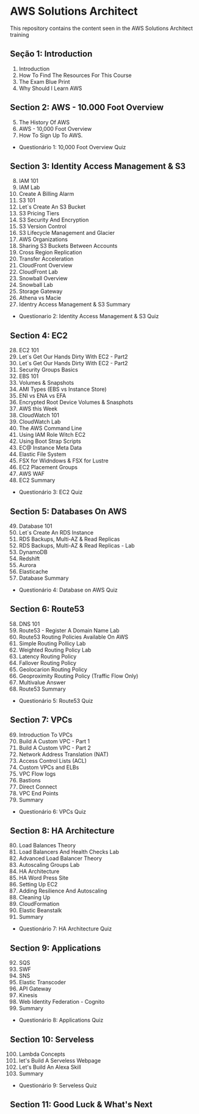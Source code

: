 # AWS Solutions Architect
This repository contains the content seen in the AWS Solutions Architect training

## Seção 1: Introduction

1. Introduction 
2. How To Find The Resources For This Course
3. The Exam Blue Print
4. Why Should I Learn AWS
   
## Section 2: AWS -  10.000 Foot Overview

5. The History Of AWS
6. AWS -  10,000 Foot Overview
7. How To Sign Up To AWS.
* Questionário 1: 10,000 Foot Overview Quiz

## Section 3: Identity Access Management & S3

8. IAM 101
9. IAM Lab
10. Create A Billing Alarm
11. S3 101
12. Let`s Create An S3 Bucket
13. S3 Pricing Tiers
14. S3 Security And Encryption
15. S3 Version Control
16. S3 Lifecycle Management and Glacier
17. AWS Organizations
18. Sharing S3 Buckets Between Accounts
19. Cross Region Replication
20. Transfer Acceleration
21. CloudFront Overview
22. CloudFront Lab
23. Snowball Overview
24. Snowball Lab
25. Storage Gateway
26. Athena vs Macie
27. Identry Access Management & S3 Summary
* Questionario 2: Identity Access Management & S3 Quiz

## Section 4: EC2

28. EC2 101
29. Let`s Get Our Hands Dirty With EC2 - Part2
30. Let`s Get Our Hands Dirty With EC2 - Part2
31. Security Groups Basics
32. EBS 101
33. Volumes & Snapshots
34. AMI Types (EBS vs Instance Store)
35. ENI vs ENA vs EFA
36. Encrypted Root  Device Volumes & Snasphots
37. AWS this Week
38. CloudWatch 101
39. CloudWatch Lab
40. The AWS Command Line
41. Using IAM Role Witch EC2
42. Using Boot Strap Scripts
43. EC@ Instance Meta Data
44. Elastic File System
45. FSX for Widndows & FSX for Lustre
46. EC2 Placement Groups
47. AWS WAF
48. EC2 Summary
* Questionário 3: EC2 Quiz
  
## Section 5: Databases On AWS

49. Database 101
50. Let`s Create An RDS Instance
51. RDS Backups, Multi-AZ & Read Replicas
52. RDS Backups, Multi-AZ & Read Replicas - Lab
53. DynamoDB
54. Redshift
55. Aurora
56. Elasticache
57. Database Summary
* Questionário 4: Database on AWS Quiz

## Section 6: Route53

58. DNS 101
59. Route53 -  Register A Domain Name Lab
60. Route53 Routing Policies Available On AWS
61. Simple Routing Pollicy Lab
62. Weighted Routing Policy Lab
63. Latency Routing Policy
64. Fallover Routing Policy
65. Geolocarion Routing Policy
66. Geoproximity Routing Policy (Traffic Flow Only)
67. Multivalue Answer
68. Route53 Summary
* Questionário 5: Route53 Quiz

## Section 7: VPCs

69. Introduction To VPCs
70. Build A Custom VPC - Part 1
71. Build A Custom VPC - Part 2
72. Network Address Translation (NAT)
73. Access Control Lists (ACL)
74. Custom VPCs and ELBs
75. VPC Flow logs
76. Bastions
77. Direct Connect
78. VPC End Points
79. Summary
* Questionário 6: VPCs Quiz
  
## Section 8: HA Architecture

80. Load Balances Theory
81. Load Balancers And Health Checks Lab
82. Advanced Load Balancer Theory
83. Autoscaling Groups Lab
84. HA Architecture
85. HA Word Press Site
86. Setting Up EC2
87. Adding Resilience And Autoscaling
88. Cleaning Up
89. CloudFormation
90. Elastic Beanstalk
91. Summary
* Questionário 7: HA Architecture Quiz
  
## Section 9: Applications

92. SQS
93. SWF
94. SNS
95. Elastic Transcoder
96. API Gateway
97. Kinesis
98. Web Identity Federation - Cognito
99. Summary
* Questionário 8: Applications Quiz

## Section 10: Serveless

100. Lambda Concepts
101. let's Build A Serveless Webpage
102. Let's Build An Alexa Skill
103. Summary
* Questionário 9: Serveless Quiz

## Section 11: Good Luck & What's Next